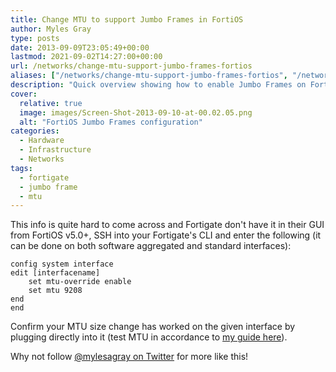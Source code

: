 ```yaml
---
title: Change MTU to support Jumbo Frames in FortiOS
author: Myles Gray
type: posts
date: 2013-09-09T23:05:49+00:00
lastmod: 2021-09-02T14:27:00+00:00
url: /networks/change-mtu-support-jumbo-frames-fortios
aliases: ["/networks/change-mtu-support-jumbo-frames-fortios", "/networks/change-mtu-support-jumbo-frames-fortios/amp", "/hardware/change-mtu-support-jumbo-frames-fortios", "/hardware/change-mtu-support-jumbo-frames-fortios/amp"]
description: "Quick overview showing how to enable Jumbo Frames on FortiOS devices"
cover:
  relative: true
  image: images/Screen-Shot-2013-09-10-at-00.02.05.png
  alt: "FortiOS Jumbo Frames configuration"
categories:
  - Hardware
  - Infrastructure
  - Networks
tags:
  - fortigate
  - jumbo frame
  - mtu
---
```


This info is quite hard to come across and Fortigate don't have it in their GUI from FortiOS v5.0+, SSH into your Fortigate's CLI and enter the following (it can be done on both software aggregated and standard interfaces):

```text
config system interface
edit [interfacename]
    set mtu-override enable
    set mtu 9208
end
end
```

Confirm your MTU size change has worked on the given interface by plugging directly into it (test MTU in accordance to [my guide here][1]).

Why not follow [@mylesagray on Twitter][2] for more like this!

 [1]: /hardware/test-jumbo-frames-working/ "How to test if 9000 MTU/Jumbo Frames are working"
 [2]: https://twitter.com/mylesagray